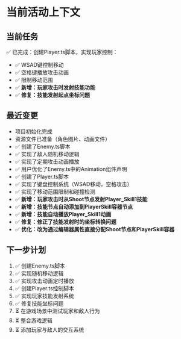 # 当前活动上下文

## 当前任务
✅ 已完成：创建Player.ts脚本，实现玩家控制：
- ✅ WSAD键控制移动
- ✅ 空格键播放攻击动画
- ✅ 限制移动范围
- ✅ **新增：玩家攻击时发射技能功能**
- ✅ **修复：技能发射起点坐标问题**

## 最近变更
- 项目初始化完成
- 资源文件已准备（角色图片、动画文件）
- ✅ 创建了Enemy.ts脚本
- ✅ 实现了敌人随机移动逻辑
- ✅ 实现了定期攻击动画播放
- ✅ 用户优化了Enemy.ts中的Animation组件声明
- ✅ 创建了Player.ts脚本
- ✅ 实现了键盘控制系统（WSAD移动，空格攻击）
- ✅ 实现了移动范围限制和碰撞检测
- ✅ **新增：玩家攻击时从Shoot节点发射Player_Skill1技能**
- ✅ **新增：技能节点自动添加到PlayerSkill容器节点**
- ✅ **新增：技能自动播放Player_Skill1动画**
- ✅ **修复：修正了技能发射时的坐标转换问题**
- ✅ **优化：改为通过编辑器属性直接分配Shoot节点和PlayerSkill容器**

## 下一步计划
1. ✅ 创建Enemy.ts脚本
2. ✅ 实现随机移动逻辑  
3. ✅ 实现攻击动画定时播放
4. ✅ 创建Player.ts控制脚本
5. ✅ 实现玩家技能发射系统
6. ✅ 修复技能坐标问题
7. ⏳ 在游戏场景中测试玩家和敌人行为
8. ⏳ 整合游戏逻辑
9. ⏳ 添加玩家与敌人的交互系统 